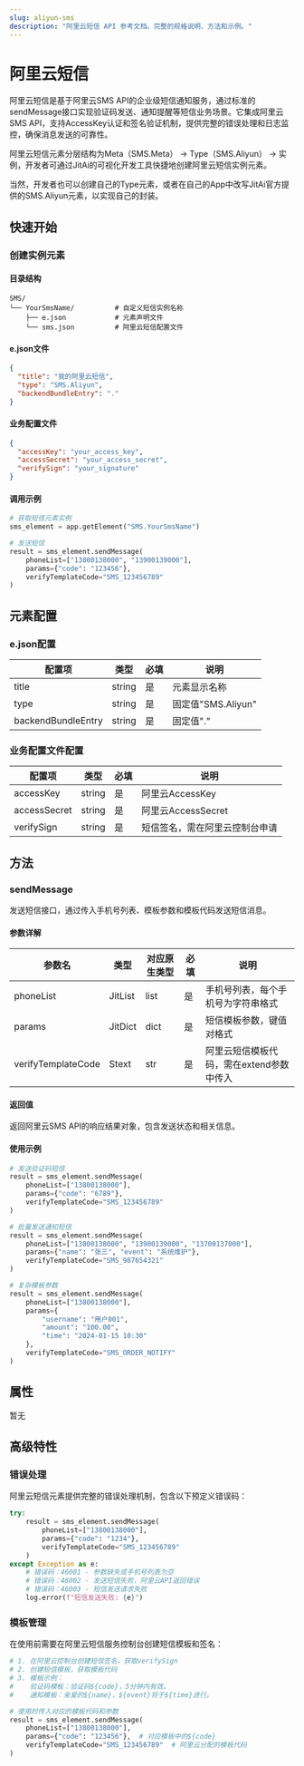 ```yaml
---
slug: aliyun-sms
description: "阿里云短信 API 参考文档。完整的规格说明、方法和示例。"
---
```

# 阿里云短信
阿里云短信是基于阿里云SMS API的企业级短信通知服务，通过标准的sendMessage接口实现验证码发送、通知提醒等短信业务场景。它集成阿里云SMS API，支持AccessKey认证和签名验证机制，提供完整的错误处理和日志监控，确保消息发送的可靠性。

阿里云短信元素分层结构为Meta（SMS.Meta） → Type（SMS.Aliyun） → 实例，开发者可通过JitAi的可视化开发工具快捷地创建阿里云短信实例元素。

当然，开发者也可以创建自己的Type元素，或者在自己的App中改写JitAi官方提供的SMS.Aliyun元素，以实现自己的封装。

## 快速开始 
### 创建实例元素
#### 目录结构
````text title="推荐目录结构"
SMS/
└── YourSmsName/          # 自定义短信实例名称
    ├── e.json            # 元素声明文件
    └── sms.json          # 阿里云短信配置文件
````

#### e.json文件
````json title="元素声明文件"
{
  "title": "我的阿里云短信",
  "type": "SMS.Aliyun",
  "backendBundleEntry": "."
}
````

#### 业务配置文件
````json title="sms.json配置文件"
{
  "accessKey": "your_access_key",
  "accessSecret": "your_access_secret", 
  "verifySign": "your_signature"
}
````

#### 调用示例
````python title="发送短信示例"
# 获取短信元素实例
sms_element = app.getElement("SMS.YourSmsName")

# 发送短信
result = sms_element.sendMessage(
    phoneList=["13800138000", "13900139000"],
    params={"code": "123456"},
    verifyTemplateCode="SMS_123456789"
)
````

## 元素配置
### e.json配置
| 配置项 | 类型 | 必填 | 说明 |
|--------|------|------|------|
| title | string | 是 | 元素显示名称 |
| type | string | 是 | 固定值"SMS.Aliyun" |
| backendBundleEntry | string | 是 | 固定值"." |

### 业务配置文件配置
| 配置项 | 类型 | 必填 | 说明 |
|--------|------|------|------|
| accessKey | string | 是 | 阿里云AccessKey |
| accessSecret | string | 是 | 阿里云AccessSecret |
| verifySign | string | 是 | 短信签名，需在阿里云控制台申请 |

## 方法 
### sendMessage
发送短信接口，通过传入手机号列表、模板参数和模板代码发送短信消息。

#### 参数详解
| 参数名 | 类型 | 对应原生类型 | 必填 | 说明 |
|--------|------|-------------|------|------|
| phoneList | JitList | list | 是 | 手机号列表，每个手机号为字符串格式 |
| params | JitDict | dict | 是 | 短信模板参数，键值对格式 |
| verifyTemplateCode | Stext | str | 是 | 阿里云短信模板代码，需在extend参数中传入 |

#### 返回值
返回阿里云SMS API的响应结果对象，包含发送状态和相关信息。

#### 使用示例
````python title="基础发送示例"
# 发送验证码短信
result = sms_element.sendMessage(
    phoneList=["13800138000"],
    params={"code": "6789"},
    verifyTemplateCode="SMS_123456789"
)
````

````python title="批量发送示例"
# 批量发送通知短信
result = sms_element.sendMessage(
    phoneList=["13800138000", "13900139000", "13700137000"],
    params={"name": "张三", "event": "系统维护"},
    verifyTemplateCode="SMS_987654321"
)
````

````python title="多参数模板示例"
# 复杂模板参数
result = sms_element.sendMessage(
    phoneList=["13800138000"],
    params={
        "username": "用户001",
        "amount": "100.00",
        "time": "2024-01-15 10:30"
    },
    verifyTemplateCode="SMS_ORDER_NOTIFY"
)
````

## 属性
暂无

## 高级特性
### 错误处理
阿里云短信元素提供完整的错误处理机制，包含以下预定义错误码：

````python title="错误处理示例"
try:
    result = sms_element.sendMessage(
        phoneList=["13800138000"],
        params={"code": "1234"},
        verifyTemplateCode="SMS_123456789"
    )
except Exception as e:
    # 错误码：46001 - 参数缺失或手机号列表为空
    # 错误码：46002 - 发送短信失败，阿里云API返回错误
    # 错误码：46003 - 短信发送请求失败
    log.error(f"短信发送失败: {e}")
````

### 模板管理
在使用前需要在阿里云短信服务控制台创建短信模板和签名：

````python title="模板配置说明"
# 1. 在阿里云控制台创建短信签名，获取verifySign
# 2. 创建短信模板，获取模板代码
# 3. 模板示例：
#    验证码模板：验证码${code}，5分钟内有效。
#    通知模板：亲爱的${name}，${event}将于${time}进行。

# 使用时传入对应的模板代码和参数
result = sms_element.sendMessage(
    phoneList=["13800138000"],
    params={"code": "123456"},  # 对应模板中的${code}
    verifyTemplateCode="SMS_123456789"  # 阿里云分配的模板代码
)
```` 